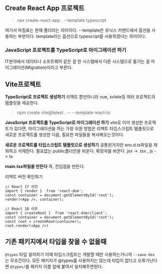 ## Create React App 프로젝트
> npx create-react-app . --template typescript

여기서 마침표는 현재 폴더라는 의미이다. --template은 유닉스 커맨드에서 옵션을 사용하는 부분이다. template라는 옵션으로 typescript를 사용하겠다는 의미이다.

### **JavaScript  프로젝트를 TypeScript로 마이그레이션 하기**
IT분야에서 데이터나 소프트웨어  같은 걸 한  시스템에서 다른  시스템으로 옮기는 걸 마이그레이션(Migration)이라고 부른다.

## Vite프로젝트
**TypeScript로  프로젝트 생성하기**
리액트 뿐만아니라 vue, svlete등 여러 프로젝트의 템플릿을 제공한다.
> npm create vite@latest . -- --template react-ts

**JavaScript 프로젝트를 TypeScript로 마이그레이션 하기**
 vite로 이미  생성한  프로젝트가 있다면, 마이그레이션을 하는 가장 쉬원 방법은 리액트 타입스크립트 템플릿으로 새로운 프로젝트를 생성한 다음, 필요한 파일들을 복사해오는것이다.

**새로운 프로젝트를 타입스크립트 템플릿으로 생성하기**
공통된거지만
env.d.ts파일을 제외하고 삭제한다. 필요없는 public폴더안을 비운다.
확장자를 바꾼다 .jsx ->  .tsx , js -> ts

**main.tsx파일을 만든다**
즉, 진입점을 만든다.

리액트 버전 확인하기
```tsx
// React 17 이전
import { render }  from 'react-dom';
const container = document.getElementById('root');
render(<App />, container);

// React 18 이후
import { createRoot }  from 'react-dom/client';
const container = document.getElementById('root');
const root = createRoot(container);
root.render(<App />)
```

## 기존 패키지에서 타입을 찾을 수 없을때
`@types` 타입 설치하기
이때 타입스크립트는 개발할 때만 사용하는거니까 `--save-dev` 는 무조건이다.
모든 패키지가 @types를  사용하지는 않는데 타입이 없다고 오류가난다면 `@types/`를 패키지 이름 앞에 붙여서  설치해주면된다.
